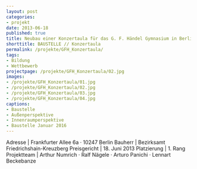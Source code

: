```yaml
---
layout: post
categories:
- projekt
date: 2013-06-18
published: true
title: Neubau einer Konzertaula für das G. F. Händel Gymnasium in Berlin Friedrichshain
shorttitle: BAUSTELLE // Konzertaula
permalink: /projekte/GFH_Konzertaula/
tags: 
- Bildung
- Wettbewerb
projectpage: /projekte/GFH_Konzertaula/02.jpg
images:
- /projekte/GFH_Konzertaula/01.jpg
- /projekte/GFH_Konzertaula/02.jpg
- /projekte/GFH_Konzertaula/03.jpg
- /projekte/GFH_Konzertaula/04.jpg
captions:
- Baustelle
- Außenperspektive
- Innenraumperspektive
- Baustelle Januar 2016
---
```

Adresse			|	Frankfurter Allee 6a · 10247 Berlin 
Bauherr			|	Bezirksamt Friedrichshain-Kreuzberg 
Preisgericht	|	18. Juni 2013
Platzierung		|	1. Rang 
Projektteam		|	Arthur Numrich · Ralf Nägele · Arturo Panichi · Lennart Beckebanze 